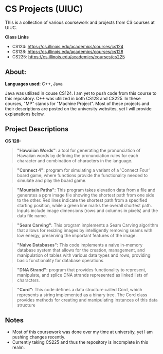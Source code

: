 # CS Projects (UIUC)
This is a collection of various coursework and projects from CS courses at UIUC. 

**Class Links** 
- CS124: https://cs.illinois.edu/academics/courses/cs124
- CS128: https://cs.illinois.edu/academics/courses/cs128
- CS225: https://cs.illinois.edu/academics/courses/cs225


## About:

**Languages used:** C++, Java

Java was utilized in couse CS124. I am yet to push code from this course to this repository. C++ was utilized in both CS128 and CS225. In these courses, "MP" stands for "Machine Project". Most of these projects and their descriptions are posted on the university websites, yet I will provide explanations below. 

## Project Descriptions

**CS 128:**
> **"Hawaiian Words"**: a tool for generating the pronunciation of Hawaiian words by defining the pronunciation rules for each character and combination of characters in the language.

> **"Connect 4"**: program for simulating a variant of a 'Connect Four' board game, where functions provide the functionality needed to simulate and play the board game. 

> **"Mountain Paths":** This program takes elevation data from a file and generates a ppm image file showing the shortest path from one side to the other. Red lines indicate the shortest path from a specified starting position, while a green line marks the overall shortest path. Inputs include image dimensions (rows and columns in pixels) and the data file name.

> **"Seam Carving":** This program implements a Seam Carving algorithm that allows for resizing images by intelligently removing seams with low energy, preserving the important features of the image.

> **"Naive Databases":** This code implements a naive in-memory database system that allows for the creation, management, and manipulation of tables with various data types and rows, providing basic functionality for database operations.

> **"DNA Strand":** program that provides functionality to represent, manipulate, and splice DNA strands represented as linked lists of characters. 

> **"Cord":** This code defines a data structure called Cord, which represents a string implemented as a binary tree. The Cord class provides methods for creating and manipulating instances of this data structure


## Notes

- Most of this coursework was done over my time at university, yet I am pushing changes recently.
- Currently taking CS225 and thus the repository is incomplete in this realm.
